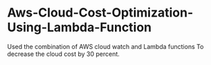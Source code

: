 # Aws-Cloud-Cost-Optimization-Using-Lambda-Function
Used the combination of AWS cloud watch and Lambda functions To decrease the cloud cost by 30 percent.
